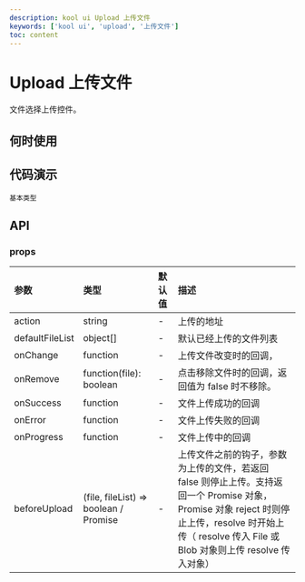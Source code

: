 ```yaml
---
description: kool ui Upload 上传文件
keywords: ['kool ui', 'upload', '上传文件']
toc: content
---
```


# Upload 上传文件

文件选择上传控件。

## 何时使用

## 代码演示

<code src="./demo/BasicUpload.tsx">基本类型</code>

## API

### props

| 参数            | 类型                                  | 默认值 | 描述                                                                                                                                                                                                     |
| :-------------- | :------------------------------------ | :----- | :------------------------------------------------------------------------------------------------------------------------------------------------------------------------------------------------------- |
| action          | string                                | -      | 上传的地址                                                                                                                                                                                               |
| defaultFileList | object[]                              | -      | 默认已经上传的文件列表                                                                                                                                                                                   |
| onChange        | function                              | -      | 上传文件改变时的回调，                                                                                                                                                                                   |
| onRemove        | function(file): boolean               | -      | 点击移除文件时的回调，返回值为 false 时不移除。                                                                                                                                                          |
| onSuccess       | function                              | -      | 文件上传成功的回调                                                                                                                                                                                       |
| onError         | function                              | -      | 文件上传失败的回调                                                                                                                                                                                       |
| onProgress      | function                              | -      | 文件上传中的回调                                                                                                                                                                                         |
| beforeUpload    | (file, fileList) => boolean / Promise | -      | 上传文件之前的钩子，参数为上传的文件，若返回 false 则停止上传。支持返回一个 Promise 对象，Promise 对象 reject 时则停止上传，resolve 时开始上传（ resolve 传入 File 或 Blob 对象则上传 resolve 传入对象） |
